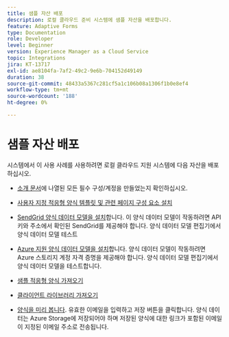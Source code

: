 ```yaml
---
title: 샘플 자산 배포
description: 로컬 클라우드 준비 시스템에 샘플 자산을 배포합니다.
feature: Adaptive Forms
type: Documentation
role: Developer
level: Beginner
version: Experience Manager as a Cloud Service
topic: Integrations
jira: KT-13717
exl-id: ae8104fa-7af2-49c2-9e6b-704152d49149
duration: 38
source-git-commit: 48433a5367c281cf5a1c106b08a1306f1b0e8ef4
workflow-type: tm+mt
source-wordcount: '188'
ht-degree: 0%

---
```


# 샘플 자산 배포

시스템에서 이 사용 사례를 사용하려면 로컬 클라우드 지원 시스템에 다음 자산을 배포하십시오.

* [소개 문서](./introduction.md)에 나열된 모든 필수 구성/계정을 만들었는지 확인하십시오.

* [사용자 지정 적응형 양식 템플릿 및 관련 페이지 구성 요소 설치](./assets/azure-portal-template-page-component.zip)

* [SendGrid 양식 데이터 모델을 설치](./assets/send-grid-form-data-model.zip)합니다. 이 양식 데이터 모델이 작동하려면 API 키와 주소에서 확인된 SendGrid를 제공해야 합니다. 양식 데이터 모델 편집기에서 양식 데이터 모델 테스트

* [Azure 지원 양식 데이터 모델을 설치](./assets/azure-storage-fdm.zip)합니다. 양식 데이터 모델이 작동하려면 Azure 스토리지 계정 자격 증명을 제공해야 합니다. 양식 데이터 모델 편집기에서 양식 데이터 모델을 테스트합니다.

* [샘플 적응형 양식 가져오기](./assets/credit-applications-af.zip)
* [클라이언트 라이브러리 가져오기](./assets/client-lib.zip)
* [양식을 미리 봅니다](http://localhost:4502/content/dam/formsanddocuments/azureportalstorage/creditapplications/jcr:content?wcmmode=disabled). 유효한 이메일을 입력하고 저장 버튼을 클릭합니다. 양식 데이터는 Azure Storage에 저장되어야 하며 저장된 양식에 대한 링크가 포함된 이메일이 지정된 이메일 주소로 전송됩니다.
